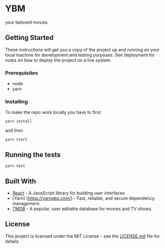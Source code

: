 # YBM

your beloved movies.

## Getting Started

These instructions will get you a copy of the project up and running on your local machine for development and testing purposes. See deployment for notes on how to deploy the project on a live system.

### Prerequisites

- node
- yarn

### Installing

To make the repo work locally you have to first:

```
yarn install
```

and then 

```
yarn start
```

## Running the tests

```
yarn test
```

## Built With

* [React](https://reactjs.org/) - A JavaScript library for building user interfaces
* [Yarn] (https://yarnpkg.com/) - Fast, reliable, and secure dependency management.
* [TMDB](https://www.themoviedb.org/) - A popular, user editable database for movies and TV shows.

## License

This project is licensed under the MIT License - see the [LICENSE.md](LICENSE.md) file for details
